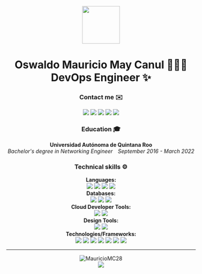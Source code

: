 <p align="center">
  <img src="https://avatars.githubusercontent.com/u/43622268?s=400&u=604c2c8e5db1ab741804b1457886f0342232da92&v=4" align="center" height="100"></img>
</p>

<h1 align="center">Oswaldo Mauricio May Canul 👨🏽‍💻<br>DevOps Engineer ✨</h1>


<div align="center">
  <h3>Contact me ✉️</h3>
  <a href="https://www.linkedin.com/in/mauricio-may28"><img src="https://img.shields.io/badge/LinkedIn-0A66C2?style=flat&logo=linkedin&logoColor=white"></a>
  <a href="https://gravatar.com/mauriciomaycanul"><img src="https://img.shields.io/badge/Gravatar-1E8CBE?style=flat&logo=gravatar&logoColor=white"></a>
  <a href="mailto:mauriciio2a@gmail.com"><img src="https://img.shields.io/badge/E--mail-red?style=flat&logo=gmail&logoColor=white"></a>
  <a href="https://www.instagram.com/mauricio__may/"><img src="https://img.shields.io/badge/Instagram-%23E4405F.svg?style=flat&logo=instagram&logoColor=white"></a>
  <a href="https://x.com/MayCloud_mx"><img src="https://img.shields.io/badge/Twitter-000000?style=flat&logo=x&logoColor=white"></a>
</div>

<h3 align="center">Education 🎓</h3>
<div align="center">
  <b>Universidad Autónoma de Quintana Roo</b><br>
  <i>Bachelor's degree in Networking Engineer&emsp;September 2016 - March 2022</i>
</div>
<div align="center">
<h3>Technical skills ⚙️</h3>
<b>Languages:</b><br>
  <img src="https://img.shields.io/badge/Bash-4EAA25?style=flat-square&logo=gnubash&logoColor=white">
  <img src="https://img.shields.io/badge/Python-3776AB?style=flat-square&logo=python&logoColor=white">
  <img src="https://img.shields.io/badge/HTML-E34F26?style=flat-square&logo=html5&logoColor=white">
  <img src="https://img.shields.io/badge/SQL-4479A1?style=flat-square&logo=mysql&logoColor=white">
<br><b>Databases:</b><br>
  <img src="https://img.shields.io/badge/MariaDB-1F305F?style=flat-square&logo=mariadb&logoColor=white">
  <img src="https://img.shields.io/badge/MySQL-4479A1?style=flat-square&logo=mysql&logoColor=white">
  <img src="https://img.shields.io/badge/PostgreSQL-4169E1?style=flat-square&logo=postgresql&logoColor=white">
<br><b>Cloud Developer Tools:</b><br>
  <img src="https://img.shields.io/badge/AWS-232F3E?style=flat-square&logo=amazonwebservices&logoColor=white">
  <img src="https://img.shields.io/badge/Huawei_Cloud_Services-FF0000?style=flat-square&logo=huawei&logoColor=white">
<br><b>Design Tools:</b><br>
  <img src="https://img.shields.io/badge/Inkscape-000000?style=flat-square&logo=inkscape&logoColor=white">
  <img src="https://img.shields.io/badge/Draw.io-F08705?style=flat-square&logo=diagramsdotnet&logoColor=white">
<br><b>Technologies/Frameworks:</b><br>
  <img src="https://img.shields.io/badge/GitHub_Actions-181717?style=flat-square&logo=github&logoColor=white">
  <img src="https://img.shields.io/badge/Linux-FCC624?style=flat-square&logo=linux&logoColor=white">
  <img src="https://img.shields.io/badge/Terraform-844FBA?style=flat-square&logo=terraform&logoColor=white">
  <img src="https://img.shields.io/badge/Docker-2496ED?style=flat-square&logo=docker&logoColor=white">
  <img src="https://img.shields.io/badge/Gitlab_CI-FC6D26?style=flat-square&logo=gitlab&logoColor=white">
  <img src="https://img.shields.io/badge/Jenkins-D24939?style=flat-square&logo=jenkins&logoColor=white">
  <img src="https://img.shields.io/badge/K8S-326CE5?style=flat-square&logo=kubernetes&logoColor=white">
</div>

---

<div align="center">
  <img src="https://komarev.com/ghpvc/?username=MauricioMC28&label=Profile%20views&color=0e75b6&style=flat" alt="MauricioMC28" /><br>
  <img align="center" src="https://github-readme-stats.vercel.app/api?username=MauricioMC28&include_all_commits=true&count_private=true&show_icons=true&line_height=20&title_color=7A7ADB&icon_color=2234AE&text_color=D3D3D3&bg_color=0,000000,130F40">
</div>

